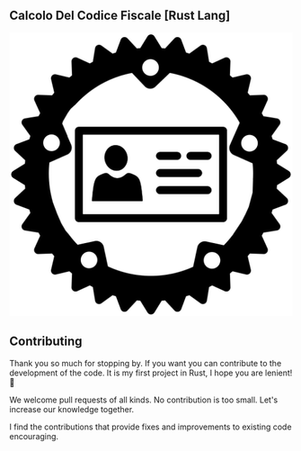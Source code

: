 ## Calcolo Del Codice Fiscale [Rust Lang]
<img src="https://github.com/fortunatodeangelis/rust-codice-fiscale/blob/main/rust-codice-fiscale-logo.png" alt="rust-codice-fiscale">


## Contributing
Thank you so much for stopping by. If you want you can contribute to the development of the code. It is my first project in Rust, I hope you are lenient! :tada:

We welcome pull requests of all kinds. No contribution is too small. Let's increase our knowledge together.

I find the contributions that provide fixes and improvements to existing code encouraging.
